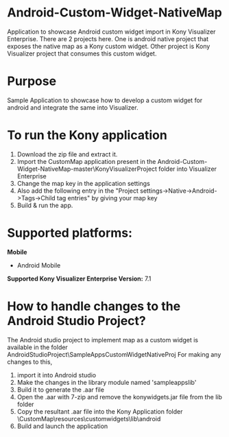 # Android-Custom-Widget-NativeMap

Application to showcase Android custom widget import in Kony Visualizer Enterprise.
There are 2 projects here. One is android native project that exposes the native map as a Kony custom widget. Other project is Kony Visualizer project that consumes this custom widget.

# Purpose
Sample Application to showcase how to develop a custom widget for android and integrate the same into Visualizer.

# To run the Kony application

1. Download the zip file and extract it.
2. Import the CustomMap application present in the Android-Custom-Widget-NativeMap-master\KonyVisualizerProject folder into Visualizer Enterprise
3. Change the map key in the application settings 
4. Also add the following entry in the "Project settings->Native->Android->Tags->Child tag entries"  by giving your map key
    <meta-data android:name="com.google.android.maps.v2.API_KEY" android:value="Your Map key here"/>
5. Build & run the app.
 
# Supported platforms:
**Mobile**
 * Android Mobile
 
**Supported Kony Visualizer Enterprise Version:** 7.1

# How to handle changes to the Android Studio Project?
The Android studio project to implement map as a custom widget is available in the folder AndroidStudioProject\SampleAppsCustomWidgetNativeProj
For making any changes to this,
1. import it into Android studio
2. Make the changes in the library module named 'sampleappslib'
3. Build it to generate the .aar file
4. Open the .aar with 7-zip and remove the konywidgets.jar file from the lib folder
5. Copy the resultant .aar file into the Kony Application folder <Your workspace>\CustomMap\resources\customwidgets\lib\android 
6. Build and launch the application
